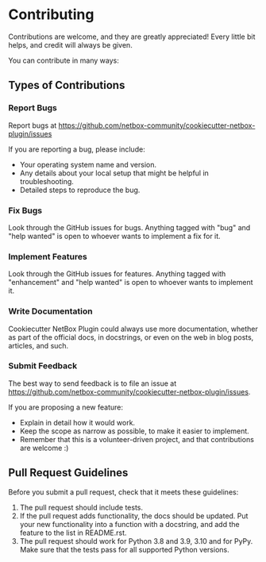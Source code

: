 # Contributing

Contributions are welcome, and they are greatly appreciated\! Every
little bit helps, and credit will always be given.

You can contribute in many ways:

## Types of Contributions

### Report Bugs

Report bugs at
<https://github.com/netbox-community/cookiecutter-netbox-plugin/issues>

If you are reporting a bug, please include:

  - Your operating system name and version.
  - Any details about your local setup that might be helpful in
    troubleshooting.
  - Detailed steps to reproduce the bug.

### Fix Bugs

Look through the GitHub issues for bugs. Anything tagged with "bug" and
"help wanted" is open to whoever wants to implement a fix for it.

### Implement Features

Look through the GitHub issues for features. Anything tagged with
"enhancement" and "help wanted" is open to whoever wants to implement
it.

### Write Documentation

Cookiecutter NetBox Plugin could always use more documentation, whether as
part of the official docs, in docstrings, or even on the web in blog
posts, articles, and such.

### Submit Feedback

The best way to send feedback is to file an issue at
<https://github.com/netbox-community/cookiecutter-netbox-plugin/issues>.

If you are proposing a new feature:

  - Explain in detail how it would work.
  - Keep the scope as narrow as possible, to make it easier to
    implement.
  - Remember that this is a volunteer-driven project, and that
    contributions are welcome :)

## Pull Request Guidelines

Before you submit a pull request, check that it meets these guidelines:

1.  The pull request should include tests.
2.  If the pull request adds functionality, the docs should be updated.
    Put your new functionality into a function with a docstring, and add
    the feature to the list in README.rst.
3.  The pull request should work for Python 3.8 and 3.9, 3.10 and for
    PyPy. Make sure that the tests pass for all supported Python
    versions.
